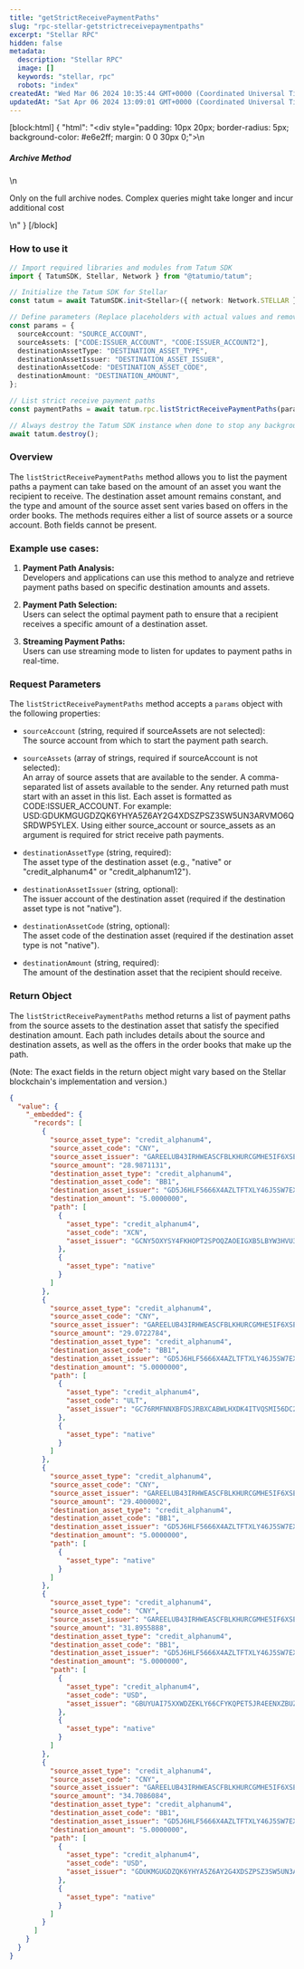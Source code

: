 ```yaml
---
title: "getStrictReceivePaymentPaths"
slug: "rpc-stellar-getstrictreceivepaymentpaths"
excerpt: "Stellar RPC"
hidden: false
metadata: 
  description: "Stellar RPC"
  image: []
  keywords: "stellar, rpc"
  robots: "index"
createdAt: "Wed Mar 06 2024 10:35:44 GMT+0000 (Coordinated Universal Time)"
updatedAt: "Sat Apr 06 2024 13:09:01 GMT+0000 (Coordinated Universal Time)"
---
```

[block:html]
{
  "html": "<div style=\"padding: 10px 20px; border-radius: 5px; background-color: #e6e2ff; margin: 0 0 30px 0;\">\n  <h5>Archive Method</h5>\n  <p>Only on the full archive nodes. Complex queries might take longer and incur additional cost</p>\n</div>"
}
[/block]


### How to use it

```typescript
// Import required libraries and modules from Tatum SDK
import { TatumSDK, Stellar, Network } from "@tatumio/tatum";

// Initialize the Tatum SDK for Stellar
const tatum = await TatumSDK.init<Stellar>({ network: Network.STELLAR });

// Define parameters (Replace placeholders with actual values and remove redundant)
const params = {
  sourceAccount: "SOURCE_ACCOUNT",
  sourceAssets: ["CODE:ISSUER_ACCOUNT", "CODE:ISSUER_ACCOUNT2"],
  destinationAssetType: "DESTINATION_ASSET_TYPE",
  destinationAssetIssuer: "DESTINATION_ASSET_ISSUER",
  destinationAssetCode: "DESTINATION_ASSET_CODE",
  destinationAmount: "DESTINATION_AMOUNT",
};

// List strict receive payment paths
const paymentPaths = await tatum.rpc.listStrictReceivePaymentPaths(params);

// Always destroy the Tatum SDK instance when done to stop any background processes
await tatum.destroy();
```

### Overview

The `listStrictReceivePaymentPaths` method allows you to list the payment paths a payment can take based on the amount of an asset you want the recipient to receive. The destination asset amount remains constant, and the type and amount of the source asset sent varies based on offers in the order books. The methods requires either a list of source assets or a source account. Both fields cannot be present.

### Example use cases:

1. **Payment Path Analysis:**  
   Developers and applications can use this method to analyze and retrieve payment paths based on specific destination amounts and assets.

2. **Payment Path Selection:**  
   Users can select the optimal payment path to ensure that a recipient receives a specific amount of a destination asset.

3. **Streaming Payment Paths:**  
   Users can use streaming mode to listen for updates to payment paths in real-time.

### Request Parameters

The `listStrictReceivePaymentPaths` method accepts a `params` object with the following properties:

- `sourceAccount` (string, required if sourceAssets are not selected):  
  The source account from which to start the payment path search.

- `sourceAssets` (array of strings, required if sourceAccount is not selected):  
  An array of source assets that are available to the sender. A comma-separated list of assets available to the sender. Any returned path must start with an asset in this list. Each asset is formatted as CODE:ISSUER_ACCOUNT. For example: USD:GDUKMGUGDZQK6YHYA5Z6AY2G4XDSZPSZ3SW5UN3ARVMO6QSRDWP5YLEX. Using either source_account or source_assets as an argument is required for strict receive path payments.

- `destinationAssetType` (string, required):  
  The asset type of the destination asset (e.g., "native" or "credit_alphanum4" or "credit_alphanum12").

- `destinationAssetIssuer` (string, optional):  
  The issuer account of the destination asset (required if the destination asset type is not "native").

- `destinationAssetCode` (string, optional):  
  The asset code of the destination asset (required if the destination asset type is not "native").

- `destinationAmount` (string, required):  
  The amount of the destination asset that the recipient should receive.

### Return Object

The `listStrictReceivePaymentPaths` method returns a list of payment paths from the source assets to the destination asset that satisfy the specified destination amount. Each path includes details about the source and destination assets, as well as the offers in the order books that make up the path.

(Note: The exact fields in the return object might vary based on the Stellar blockchain's implementation and version.)

```json
{
  "value": {
    "_embedded": {
      "records": [
        {
          "source_asset_type": "credit_alphanum4",
          "source_asset_code": "CNY",
          "source_asset_issuer": "GAREELUB43IRHWEASCFBLKHURCGMHE5IF6XSE7EXDLACYHGRHM43RFOX",
          "source_amount": "28.9871131",
          "destination_asset_type": "credit_alphanum4",
          "destination_asset_code": "BB1",
          "destination_asset_issuer": "GD5J6HLF5666X4AZLTFTXLY46J5SW7EXRKBLEYPJP33S33MXZGV6CWFN",
          "destination_amount": "5.0000000",
          "path": [
            {
              "asset_type": "credit_alphanum4",
              "asset_code": "XCN",
              "asset_issuer": "GCNY5OXYSY4FKHOPT2SPOQZAOEIGXB5LBYW3HVU3OWSTQITS65M5RCNY"
            },
            {
              "asset_type": "native"
            }
          ]
        },
        {
          "source_asset_type": "credit_alphanum4",
          "source_asset_code": "CNY",
          "source_asset_issuer": "GAREELUB43IRHWEASCFBLKHURCGMHE5IF6XSE7EXDLACYHGRHM43RFOX",
          "source_amount": "29.0722784",
          "destination_asset_type": "credit_alphanum4",
          "destination_asset_code": "BB1",
          "destination_asset_issuer": "GD5J6HLF5666X4AZLTFTXLY46J5SW7EXRKBLEYPJP33S33MXZGV6CWFN",
          "destination_amount": "5.0000000",
          "path": [
            {
              "asset_type": "credit_alphanum4",
              "asset_code": "ULT",
              "asset_issuer": "GC76RMFNNXBFDSJRBXCABWLHXDK4ITVQSMI56DC2ZJVC3YOLLPCKKULT"
            },
            {
              "asset_type": "native"
            }
          ]
        },
        {
          "source_asset_type": "credit_alphanum4",
          "source_asset_code": "CNY",
          "source_asset_issuer": "GAREELUB43IRHWEASCFBLKHURCGMHE5IF6XSE7EXDLACYHGRHM43RFOX",
          "source_amount": "29.4000002",
          "destination_asset_type": "credit_alphanum4",
          "destination_asset_code": "BB1",
          "destination_asset_issuer": "GD5J6HLF5666X4AZLTFTXLY46J5SW7EXRKBLEYPJP33S33MXZGV6CWFN",
          "destination_amount": "5.0000000",
          "path": [
            {
              "asset_type": "native"
            }
          ]
        },
        {
          "source_asset_type": "credit_alphanum4",
          "source_asset_code": "CNY",
          "source_asset_issuer": "GAREELUB43IRHWEASCFBLKHURCGMHE5IF6XSE7EXDLACYHGRHM43RFOX",
          "source_amount": "31.8955888",
          "destination_asset_type": "credit_alphanum4",
          "destination_asset_code": "BB1",
          "destination_asset_issuer": "GD5J6HLF5666X4AZLTFTXLY46J5SW7EXRKBLEYPJP33S33MXZGV6CWFN",
          "destination_amount": "5.0000000",
          "path": [
            {
              "asset_type": "credit_alphanum4",
              "asset_code": "USD",
              "asset_issuer": "GBUYUAI75XXWDZEKLY66CFYKQPET5JR4EENXZBUZ3YXZ7DS56Z4OKOFU"
            },
            {
              "asset_type": "native"
            }
          ]
        },
        {
          "source_asset_type": "credit_alphanum4",
          "source_asset_code": "CNY",
          "source_asset_issuer": "GAREELUB43IRHWEASCFBLKHURCGMHE5IF6XSE7EXDLACYHGRHM43RFOX",
          "source_amount": "34.7086084",
          "destination_asset_type": "credit_alphanum4",
          "destination_asset_code": "BB1",
          "destination_asset_issuer": "GD5J6HLF5666X4AZLTFTXLY46J5SW7EXRKBLEYPJP33S33MXZGV6CWFN",
          "destination_amount": "5.0000000",
          "path": [
            {
              "asset_type": "credit_alphanum4",
              "asset_code": "USD",
              "asset_issuer": "GDUKMGUGDZQK6YHYA5Z6AY2G4XDSZPSZ3SW5UN3ARVMO6QSRDWP5YLEX"
            },
            {
              "asset_type": "native"
            }
          ]
        }
      ]
    }
  }
}
```
